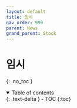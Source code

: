 ```yaml
---
layout: default
title: 임시
nav_order: 999
parent: News
grand_parent: Stock
---
```


# 임시
{: .no_toc }

<details open markdown="block">
  <summary>
    Table of contents
  </summary>
  {: .text-delta }
- TOC
{:toc}
</details>
<!------------------------------------ STEP ------------------------------------>




